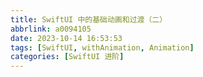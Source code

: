 ```yaml
---
title: SwiftUI 中的基础动画和过渡（二）
abbrlink: a0094105
date: 2023-10-14 16:53:53
tags: [SwiftUI, withAnimation, Animation]
categories: [SwiftUI 进阶]
---
```


